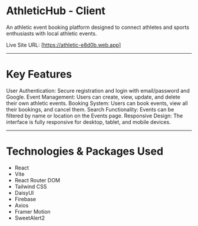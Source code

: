 # AthleticHub - Client

An athletic event booking platform designed to connect athletes and sports enthusiasts with local athletic events. 

Live Site URL: [https://athletic-e8d0b.web.app]


---

# Key Features

User Authentication: Secure registration and login with email/password and Google.
Event Management: Users can create, view, update, and delete their own athletic events.
Booking System: Users can book events, view all their bookings, and cancel them.
Search Functionality: Events can be filtered by name or location on the Events page.
Responsive Design: The interface is fully responsive for desktop, tablet, and mobile devices.

---

# Technologies & Packages Used

* React
* Vite
* React Router DOM
* Tailwind CSS
* DaisyUI
* Firebase
* Axios
* Framer Motion
* SweetAlert2
